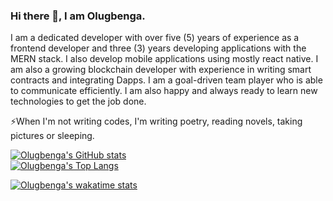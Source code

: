 ### Hi there 👋, I am Olugbenga.

I am a dedicated developer with over five (5) years of experience as a frontend developer and three (3) years developing applications
with the MERN stack. I also develop mobile applications using mostly react native. I am also a growing blockchain developer with
experience in writing smart contracts and integrating Dapps. I am a goal-driven team player who is able to communicate efficiently.
I am also happy and always ready to learn new technologies to get the job done. 

⚡When I'm not writing codes, I'm writing poetry, reading novels, taking pictures or sleeping.


[![Olugbenga's GitHub stats](https://github-readme-stats.vercel.app/api?username=angelofpc&show_icons=true&theme=dark&count_private=true)](https://github.com/anuraghazra/github-readme-stats)    
[![Olugbenga's Top Langs](https://github-readme-stats.vercel.app/api/top-langs/?username=angelofpc&layout=compact&langs_count=10&show_icons=true&theme=dark&count_private=true)](https://github.com/anuraghazra/github-readme-stats)  

[![Olugbenga's wakatime stats](https://github-readme-stats.vercel.app/api/wakatime?username=willianrod)](https://github.com/anuraghazra/github-readme-stats)



<!--
**AngelofPc/AngelofPc** is a ✨ _special_ ✨ repository because its `README.md` (this file) appears on your GitHub profile.

Here are some ideas to get you started:

- 🔭 I’m currently working on ...
- 🌱 I’m currently learning ...
- 👯 I’m looking to collaborate on ...
- 🤔 I’m looking for help with ...
- 💬 Ask me about ...
- 📫 How to reach me: ...
- 😄 Pronouns: ...
- ⚡ Fun fact: ...
-->

